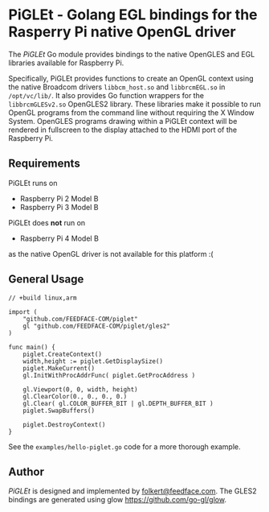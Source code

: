 
# PiGLEt - Golang EGL bindings for the Rasperry Pi native OpenGL driver 

The _PiGLEt_ Go module provides bindings to the native OpenGLES and EGL libraries available for Raspberry Pi. 

Specifically, PiGLEt provides functions to create an OpenGL context using the native Broadcom drivers `libbcm_host.so` and `libbrcmEGL.so` in `/opt/vc/lib/`. It also provides Go function wrappers for the `libbrcmGLESv2.so` OpenGLES2 library. These libraries make it possible to run OpenGL programs from the command line without requiring the X Window System. OpenGLES programs drawing within a PiGLEt context will be rendered in fullscreen to the display attached to the HDMI port of the Raspberry Pi.


## Requirements

PiGLEt runs on 

* Raspberry Pi 2 Model B
* Raspberry Pi 3 Model B

PiGLEt does **not** run on

* Raspberry Pi 4 Model B

as the native OpenGL driver is not available for this platform :(





## General Usage



    // +build linux,arm
    
    import (
        "github.com/FEEDFACE-COM/piglet"
        gl "github.com/FEEDFACE-COM/piglet/gles2"
    )

	func main() {
	    piglet.CreateContext()
	    width,height := piglet.GetDisplaySize()
	    piglet.MakeCurrent()
	    gl.InitWithProcAddrFunc( piglet.GetProcAddress )
	
	    gl.Viewport(0, 0, width, height)
	    gl.ClearColor(0., 0., 0., 0.)
	    gl.Clear( gl.COLOR_BUFFER_BIT | gl.DEPTH_BUFFER_BIT )
	    piglet.SwapBuffers()
	    
	    piglet.DestroyContext()
	}





See the `examples/hello-piglet.go` code for a more thorough example.

## Author
_PiGLEt_ is designed and implemented by <folkert@feedface.com>. The GLES2 bindings are generated using glow <https://github.com/go-gl/glow>.


